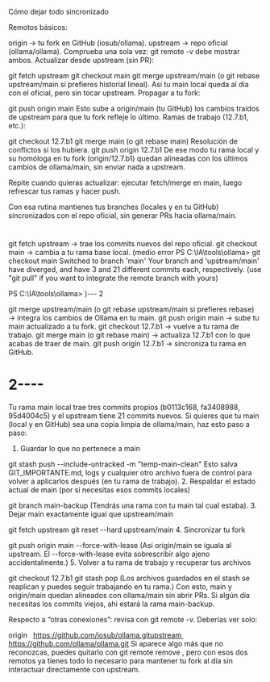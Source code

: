 Cómo dejar todo sincronizado

Remotos básicos:

origin → tu fork en GitHub (iosub/ollama).
upstream → repo oficial (ollama/ollama).
Comprueba una sola vez: git remote -v debe mostrar ambos.
Actualizar desde upstream (sin PR):

git fetch upstream
git checkout main
git merge upstream/main (o git rebase upstream/main si prefieres historial lineal).
Así tu main local queda al día con el oficial, pero sin tocar upstream.
Propagar a tu fork:

git push origin main
Esto sube a origin/main (tu GitHub) los cambios traídos de upstream para que tu fork refleje lo último.
Ramas de trabajo (12.7.b1, etc.):

git checkout 12.7.b1
git merge main (o git rebase main)
Resolución de conflictos si los hubiera.
git push origin 12.7.b1
De ese modo tu rama local y su homóloga en tu fork (origin/12.7.b1) quedan alineadas con los últimos cambios de ollama/main, sin enviar nada a upstream.

Repite cuando quieras actualizar: ejecutar fetch/merge en main, luego refrescar tus ramas y hacer push.

Con esa rutina mantienes tus branches (locales y en tu GitHub) sincronizados con el repo oficial, sin generar PRs hacia ollama/main.


#
git fetch upstream → trae los commits nuevos del repo oficial.
git checkout main → cambia a tu rama base local. (medio 
    error PS C:\IA\tools\ollama> git checkout main
    Switched to branch 'main'
    Your branch and 'upstream/main' have diverged,
    and have 3 and 21 different commits each, respectively.
    (use "git pull" if you want to integrate the remote branch with yours)

PS C:\IA\tools\ollama> )--- 2

git merge upstream/main (o git rebase upstream/main si prefieres rebase) → integra los cambios de Ollama en tu main.
git push origin main → sube tu main actualizado a tu fork.
git checkout 12.7.b1 → vuelve a tu rama de trabajo.
git merge main (o git rebase main) → actualiza 12.7.b1 con lo que acabas de traer de main.
git push origin 12.7.b1 → sincroniza tu rama en GitHub.

# 2----
Tu rama main local trae tres commits propios (b0113c168, fa3408988, 95d4004c5) y el upstream tiene 21 commits nuevos. Si quieres que tu main (local y en GitHub) sea una copia limpia de ollama/main, haz esto paso a paso:

1. Guardar lo que no pertenece a main

git stash push --include-untracked -m "temp-main-clean"
Esto salva GIT_IMPORTANTE.md, logs y cualquier otro archivo fuera de control para volver a aplicarlos después (en tu rama de trabajo).
2. Respaldar el estado actual de main (por si necesitas esos commits locales)

git branch main-backup
(Tendrás una rama con tu main tal cual estaba).
3. Dejar main exactamente igual que upstream/main

git fetch upstream
git reset --hard upstream/main
4. Sincronizar tu fork

git push origin main --force-with-lease
(Así origin/main se iguala al upstream. El --force-with-lease evita sobrescribir algo ajeno accidentalmente.)
5. Volver a tu rama de trabajo y recuperar tus archivos

git checkout 12.7.b1
git stash pop
(Los archivos guardados en el stash se reaplican y puedes seguir trabajando en tu rama.)
Con esto, main y origin/main quedan alineados con ollama/main sin abrir PRs. Si algún día necesitas los commits viejos, ahí estará la rama main-backup.

Respecto a “otras conexiones”: revisa con 
git remote -v. Deberías ver solo:


origin   https://github.com/iosub/ollama.gitupstream 
https://github.com/ollama/ollama.git
Si aparece algo más que no reconozcas, puedes quitarlo con git remote remove <nombre>, pero con esos dos remotos ya tienes todo lo necesario para mantener tu fork al día sin interactuar directamente con upstream.

